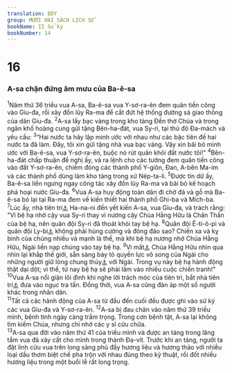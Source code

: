 ```yaml
---
translation: BDY
group: MƯƠI HAI SÁCH LỊCH SỬ
bookName: II Sử ký 
bookNumber: 14
---
```


<div class="title"><h1>16</h1><h3>A-sa chận đứng âm mưu của Ba-ê-sa</h3></div>
<span class="verse 2su_16_1"><sup>1</sup>Năm thứ 36 triều vua A-sa, Ba-ê-sa vua Y-sơ-ra-ên đem quân tiến công vào Giu-đa, rồi xây đồn lũy Ra-ma để cắt đứt hệ thống đường sá giao thông của dân Giu-đa. </span>
<span class="verse 2su_16_2"><sup>2</sup>A-sa lấy bạc vàng trong kho tàng Đền thờ Chúa và trong ngân khố hoàng cung gửi tặng Bên-ha-đát, vua Sy-ri, tại thủ đô Đa-mách và yêu cầu: </span>
<span class="verse 2su_16_3"><sup>3</sup>“Hai nước ta hãy lập minh ước với nhau như các bậc tiên đế hai nước ta đã làm. Đây, tôi xin gửi tặng nhà vua bạc vàng. Vậy xin bãi bỏ minh ước với Ba-ê-sa, vua Y-sơ-ra-ên, buộc nó rút quân khỏi đất nước tôi!&#34; </span>
<span class="verse 2su_16_4"><sup>4</sup>Bên-ha-đát chấp thuận đề nghị ấy, và ra lệnh cho các tướng đem quân tiến công vào đất Y-sơ-ra-ên, chiếm đóng các thành phố Y-giôn, Đan, A-bên Ma-im và các thành phố dùng làm kho tàng trong xứ Nép-ta-li. </span>
<span class="verse 2su_16_5"><sup>5</sup>Được tin dữ ấy, Ba-ê-sa liền ngưng ngay công tác xây đồn lũy Ra-ma và bãi bỏ kế hoạch phá hoại nước Giu-đa. </span>
<span class="verse 2su_16_6"><sup>6</sup>Vua A-sa huy động toàn dân đi chở đá và gỗ mà Ba-ê-sa bỏ lại tại Ra-ma đem về kiến thiết hai thành phố Ghi-ba và Mích-ba. </span>
<span class="verse 2su_16_7"><sup>7</sup>Lúc ấy, nhà tiên tri<a href="#" data-toggle="tooltip" data-placement="bottom" title="Ctd tiên kiến">⚓</a> Ha-na-ni đến yết kiến A-sa, vua Giu-đa, và trách rằng: &#34;Vì bệ hạ nhờ cậy vua Sy-ri thay vì nương cậy Chúa Hằng Hữu là Chân Thần của bệ hạ, nên quân đội Sy-ri đã thoát khỏi tay bệ hạ. </span>
<span class="verse 2su_16_8"><sup>8</sup>Quân đội Ê-ti-ô-pi và quân đội Ly-bi<a href="#" data-toggle="tooltip" data-placement="bottom" title="Nt Lubim">⚓</a> không phải hùng cường và đông đảo sao? Chiến xa và kỵ binh của chúng nhiều và mạnh là thế, mà khi bệ hạ nương nhờ Chúa Hằng Hữu, Ngài liền nạp chúng vào tay bệ hạ. </span>
<span class="verse 2su_16_9"><sup>9</sup>Vì mắt<a href="#" data-toggle="tooltip" data-placement="bottom" title="từ &#39;mắt&#39; dây dùng số nhiều">⚓</a> Chúa Hằng Hữu nhìn qua nhìn lại khắp thế giới, sẵn sàng bày tỏ quyền lực vô song của Ngài cho những người giữ lòng chung thủy<a href="#" data-toggle="tooltip" data-placement="bottom" title="Nt trọn lành">⚓</a> với Ngài. Trong vụ này bệ hạ hành động thật dại dột; vì thế, từ nay bệ hạ sẽ phải lâm vào nhiều cuộc chiến tranh!&#34; </span>
<span class="verse 2su_16_10"><sup>10</sup>Vua A-sa nổi giận lôi đình khi nghe lời trách móc của tiên tri, bắt nhà tiên tri<a href="#" data-toggle="tooltip" data-placement="bottom" title="Ctd tiên kiến">⚓</a> đưa vào ngục tra tấn. Đồng thời, vua A-sa cũng đàn áp một số người khác trong nhân dân.<br/></span>
<span class="verse 2su_16_11"><sup>11</sup>Tất cả các hành động của A-sa từ đầu đến cuối đều được ghi vào sử ký các vua Giu-đa và Y-sơ-ra-ên. </span>
<span class="verse 2su_16_12"><sup>12</sup>A-sa bị đau chân vào năm thứ 39 triều mình, bệnh tình ngày càng trầm trọng. Trong cơn bệnh tật, A-sa lại không tìm kiếm Chúa, nhưng chỉ nhờ các y sĩ cứu chữa.<br/></span>
<span class="verse 2su_16_13"><sup>13</sup>A-sa qua đời vào năm thứ 41 của triều mình và được an táng trong lăng tẩm vua đã xây cất cho mình trong thành Đa-vít. Trước khi an táng, người ta đặt linh cửu vua trên long sàng phủ đầy hương liệu và hương thảo với nhiều loại dầu thơm biệt chế pha trộn với nhau đúng theo kỷ thuật, rồi đốt nhiều hương liệu trong một buổi lễ rất long trọng.</span>
